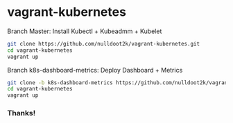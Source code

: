 # vagrant-kubernetes
Branch Master: Install Kubectl + Kubeadmm + Kubelet

```bash
git clone https://github.com/nulldoot2k/vagrant-kubernetes.git
cd vagrant-kubernetes
vagrant up
```

Branch k8s-dashboard-metrics: Deploy Dashboard + Metrics

```bash
git clone -b k8s-dashboard-metrics https://github.com/nulldoot2k/vagrant-kubernetes.git
cd vagrant-kubernetes
vagrant up
```

### Thanks!
